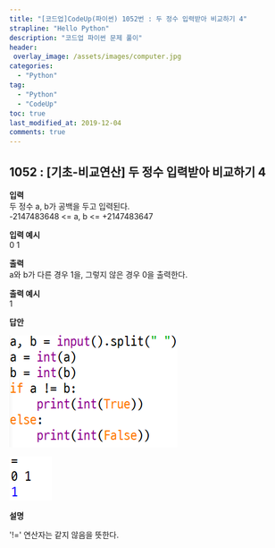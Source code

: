 ```yaml
---
title: "[코드업]CodeUp(파이썬) 1052번 : 두 정수 입력받아 비교하기 4"
strapline: "Hello Python"
description: "코드업 파이썬 문제 풀이"
header:
 overlay_image: /assets/images/computer.jpg
categories:
  - "Python"
tag:
  - "Python"
  - "CodeUp"
toc: true
last_modified_at: 2019-12-04
comments: true
---
```


## 1052 : [기초-비교연산] 두 정수 입력받아 비교하기 4


**입력**<br>
두 정수 a, b가 공백을 두고 입력된다.<br>
-2147483648 <= a, b <= +2147483647

**입력 예시**<br>
0 1

**출력**<br>
a와 b가 다른 경우 1을, 그렇지 않은 경우 0을 출력한다.

**출력 예시**<br>
1


**답안**<br>

![a1052](/assets/images/1052-1.jpg)<br>

![a1052](/assets/images/1052-2.jpg)


**설명**

'!=' 연산자는 같지 않음을 뜻한다. 

